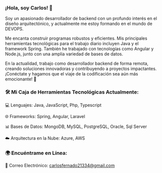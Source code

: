 ### ¡Hola, soy Carlos! 👋

Soy un apasionado desarrollador de backend con un profundo interés en el diseño arquitectónico, y actualmente me estoy formando en el mundo de DEVOPS.

Me encanta construir programas robustos y eficientes. Mis principales herramientas tecnológicas para el trabajo diario incluyen Java y el framework Spring. También he trabajado con tecnologías como Angular y Node.js, junto con una amplia variedad de bases de datos.

En la actualidad, trabajo como desarrollador backend de forma remota, creando soluciones innovadoras y contribuyendo a proyectos impactantes. ¡Conéctate y hagamos que el viaje de la codificación sea aún más emocionante! 🚀

### 🛠️ Mi Caja de Herramientas Tecnológicas Actualmente:

💻 Lenguajes: Java, JavaScript, Php, Typescript

🌐 Frameworks: Spring, Angular, Laravel

📊 Bases de Datos: MongoDB, MySQL, PostgreSQL, Oracle, Sql Server

☁️ Arquitectura en la Nube: Azure, AWS

### 🌍 Encuéntrame en Línea:
📧 Correo Electrónico: carlosfernado21334@gmail.com

